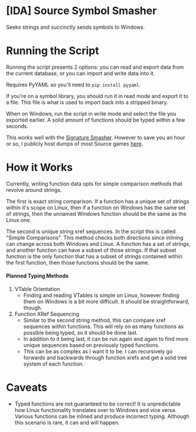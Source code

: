 # [IDA] Source Symbol Smasher
Seeks strings and succinctly sends symbols to Windows.

# Running the Script #

Running the script presents 2 options: you can read and export data from the current database, or you can import and write data into it.

Requires PyYAML so you'll need to `pip install pyyaml`.

If you're on a symbol library, you should run it in read mode and export it to a file. This file is what is used to import back into a stripped binary.

When on Windows, run the script in write mode and select the file you exported earlier. A solid amount of functions should be typed within a few seconds.

This works well with the [Signature Smasher](https://github.com/Scags/IDA-Scripts#sigsmasherpy). However to save you an hour or so, I publicly host dumps of most Source games [here](https://brewcrew.tf/sigdump/).

# How it Works #

Currently, writing function data opts for simple comparison methods that revolve around strings.

The first is exact string comparison. If a function has a unique set of strings within it's scope on Linux, then if a function on Windows has the same set of strings, then the unnamed Windows function should be the same as the Linux one.

The second is unique string xref sequences. In the script this is called "Simple Comparisons". This method checks both directions since inlining can change across both Windows and Linux. A function has a set of strings, and another function can have a subset of those strings. If that subset function is the only function that has a subset of strings contained within the first function, then those functions should be the same. 

#### Planned Typing Methods ####

1. VTable Orientation
	- Finding and reading VTables is simple on Linux, however finding them on Windows is a bit more difficult. It should be straightforward, though.
2. Function XRef Sequencing
	- Similar to the second string method, this can compare xref sequences within functions. This will rely on as many functions as possible being typed, so it should be done last.
	- In addition to it being last, it can be run again and again to find more unique sequences based on previously typed functions.
	- This can be as complex as I want it to be. I can recursively go forwards and backwards through function xrefs and get a solid tree system of each function.

# Caveats #

- Typed functions are not guaranteed to be correct! It is unpredictable how Linux functionality translates over to Windows and vice versa. Various functions can be inlined and produce incorrect typing. Although this scenario is rare, it can and will happen.